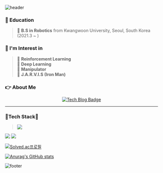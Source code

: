
![header](https://capsule-render.vercel.app/api?type=waving&color=gradient&height=250&section=header&text=Hi,%20I'm%20Dongwoo%20Son%20👋&fontSize=60&animation=fadeIn&fontAlignY=38&desc=Robotics&descAlignY=55&descAlign=72.8)

### 🌱 Education
<!-- **I am studying at the Department of Robotics of Kwangwoon University.** -->
> 🏡 **B.S in Robotics** from Kwangwoon University, Seoul, South Korea (2021.3 ~ )

### :orange_book: I'm Interest in   
> 🔎 **Reinforcement Learning**   
> 🔎 **Deep Learning**   
> 🔎 **Manipulator**   
> 🔎 **J.A.R.V.I.S (Iron Man)**   

### 👉 About Me

<div align=center>

[![Tech Blog Badge](http://img.shields.io/badge/-Tech%20blog-black?style=flat-square&logo=github&link=https://davinci-ai.tistory.com/)](https://https://dnd-qodqks.github.io/)

<!-- 나중에 추가하기
[![CV](http://img.shields.io/badge/-CV-black?style=flat-square&logo=github&link=https://davinci-ai.tistory.com/)](https://github.com/Taeyoung96/TaeyoungKim_CV/blob/master/TaeyoungKim_CV.pdf)
[![Gmail Badge](https://img.shields.io/badge/Gmail-d14836?style=flat-square&logo=Gmail&logoColor=white&link=mailto:tyoung960302@gmail.com)](mailto:tyoung960302@gmail.com)
[![Facebook Badge](https://img.shields.io/badge/facebook-1877f2?style=flat-square&logo=facebook&logoColor=white&link=https://www.facebook.com/harim.kang)](https://www.facebook.com/profile.php?id=100015469002427)
[![LinkedIn](https://img.shields.io/badge/-LinkedIn-0077b5?style=round-square&logo=linkedin&logoColor=white&link=https://www.linkedin.com/in/tae-young-kim-595692139/)](https://www.linkedin.com/in/tae-young-kim-595692139/)
-->
  
</div>


---

### 🚀**Tech Stack**🚀
  
> <img src="https://img.shields.io/badge/-A8B9CC?style=flat-square&logo=C&logoColor=white"/>
<img src="https://img.shields.io/badge/C++-00599C?style=flat-square&logo=C++&logoColor=white"/>
<img src="https://img.shields.io/badge/Python-3776AB?style=flat-square&logo=Python&logoColor=white"/>

[![Solved.ac프로필](http://mazassumnida.wtf/api/generate_badge?boj=dndqodqks)](https://solved.ac/dndqodqks)

[![Anurag's GitHub stats](https://github-readme-stats.vercel.app/api?username=dnd-qodqks)](https://github.com/anuraghazra/github-readme-stats)  

![footer](https://capsule-render.vercel.app/api?type=waving&&color=gradient&height=80&section=footer&fontSize=90)

